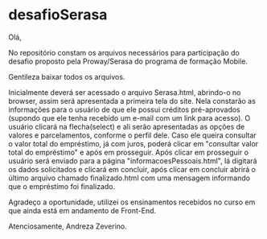 # desafioSerasa
Olá,

No repositório constam os arquivos necessários para participação do desafio proposto pela Proway/Serasa do programa de formação Mobile. 

Gentileza baixar todos os arquivos. 

Inicialmente deverá ser acessado o arquivo Serasa.html, abrindo-o no browser, assim será apresentada a primeira tela do site. Nela constarão as informações para o usuário de que ele possui créditos pré-aprovados (supondo que ele tenha recebido um e-mail com um link para acesso). O usuário clicará na flecha(select) e ali serão apresentadas as opções de valores e parcelamentos, conforme o perfil dele. Caso ele queira consultar o valor total do empréstimo, já com juros, poderá clicar em "consultar valor total do empréstimo" e após em prosseguir. 
Após clicar em prosseguir o usuário será enviado para a página "informacoesPessoais.html", lá digitará os dados solicitados e clicará em concluir, após clicar em concluir abrirá o último arquivo chamado finalizado.html com uma mensagem informando que o empréstimo foi finalizado. 

Agradeço a oportunidade, utilizei os ensinamentos recebidos no curso em que ainda está em andamento de Front-End. 

Atenciosamente, Andreza Zeverino.

